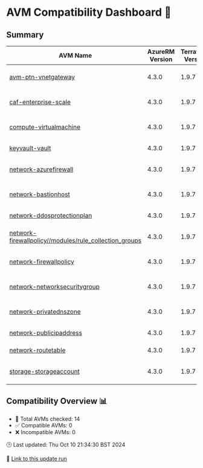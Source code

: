 # AVM Compatibility Dashboard 🚀

<!-- AVM_COMPATIBILITY_DASHBOARD_START -->
## Summary
| AVM Name | AzureRM Version | Terraform Version | Compatibility | Module Ver | Reason |
|----------|-----------------|-------------------|---------------|------------|--------|
| [avm-ptn-vnetgateway](https://registry.terraform.io/modules/Azure/avm-ptn-vnetgateway/azurerm) | 4.3.0 | 1.9.7 | ❌ Incompatible | 0.6.0 | Version constraint mismatch |
| [caf-enterprise-scale](https://registry.terraform.io/modules/Azure/caf-enterprise-scale/azurerm) | 4.3.0 | 1.9.7 | ❌ Incompatible | 6.1.0 | Version constraint mismatch |
| [compute-virtualmachine](https://registry.terraform.io/modules/Azure/avm-res-compute-virtualmachine/azurerm) | 4.3.0 | 1.9.7 | ❌ Incompatible | 0.16.0 | Version constraint mismatch |
| [keyvault-vault](https://registry.terraform.io/modules/Azure/avm-res-keyvault-vault/azurerm) | 4.3.0 | 1.9.7 | ✅ Compatible | 0.9.1 | Init successful |
| [network-azurefirewall](https://registry.terraform.io/modules/Azure/avm-res-network-azurefirewall/azurerm) | 4.3.0 | 1.9.7 | ❌ Incompatible | 0.2.2 | Version constraint mismatch |
| [network-bastionhost](https://registry.terraform.io/modules/Azure/avm-res-network-bastionhost/azurerm) | 4.3.0 | 1.9.7 | ❌ Incompatible | 0.3.0 | Version constraint mismatch |
| [network-ddosprotectionplan](https://registry.terraform.io/modules/Azure/avm-res-network-ddosprotectionplan/azurerm) | 4.3.0 | 1.9.7 | ✅ Compatible | 0.2.0 | Init successful |
| [network-firewallpolicy//modules/rule_collection_groups](https://registry.terraform.io/modules/Azure/avm-res-network-firewallpolicy/azurerm/0.2.3/submodules/rule_collection_groups) | 4.3.0 | 1.9.7 | ❌ Incompatible | 0.2.3 | Version constraint mismatch |
| [network-firewallpolicy](https://registry.terraform.io/modules/Azure/avm-res-network-firewallpolicy/azurerm) | 4.3.0 | 1.9.7 | ❌ Incompatible | 0.2.3 | Version constraint mismatch |
| [network-networksecuritygroup](https://registry.terraform.io/modules/Azure/avm-res-network-networksecuritygroup/azurerm) | 4.3.0 | 1.9.7 | ❌ Incompatible | 0.2.0 | Version constraint mismatch |
| [network-privatednszone](https://registry.terraform.io/modules/Azure/avm-res-network-privatednszone/azurerm) | 4.3.0 | 1.9.7 | ❌ Incompatible | 0.2.0 | Version constraint mismatch |
| [network-publicipaddress](https://registry.terraform.io/modules/Azure/avm-res-network-publicipaddress/azurerm) | 4.3.0 | 1.9.7 | ✅ Compatible | 0.1.2 | Init successful |
| [network-routetable](https://registry.terraform.io/modules/Azure/avm-res-network-routetable/azurerm) | 4.3.0 | 1.9.7 | ✅ Compatible | 0.3.0 | Init successful |
| [storage-storageaccount](https://registry.terraform.io/modules/Azure/avm-res-storage-storageaccount/azurerm) | 4.3.0 | 1.9.7 | ❌ Incompatible | 0.2.7 | Version constraint mismatch |

## Compatibility Overview 📊        
- 🔢 Total AVMs checked: 14
- ✅ Compatible AVMs: 0
- ❌ Incompatible AVMs: 0

🕒 Last updated: Thu Oct 10 21:34:30 BST 2024

🔗 [Link to this update run](https://github.com/elabx-org/tf-avm-compatability-checker/actions/runs/11281570757)
<!-- AVM_COMPATIBILITY_DASHBOARD_END -->
